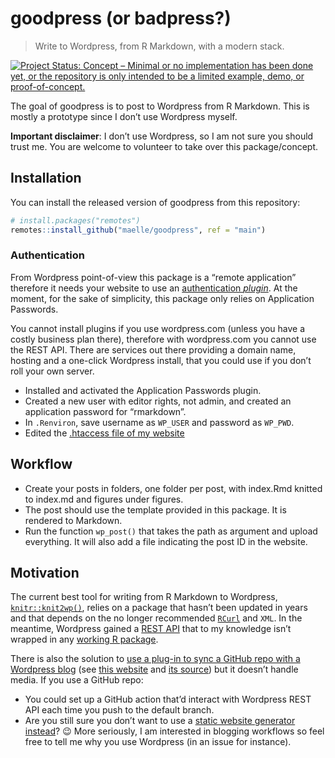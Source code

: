 
<!-- README.md is generated from README.Rmd. Please edit that file -->

# goodpress (or badpress?)

> Write to Wordpress, from R Markdown, with a modern stack.

<!-- badges: start -->

[![Project Status: Concept – Minimal or no implementation has been done
yet, or the repository is only intended to be a limited example, demo,
or
proof-of-concept.](https://www.repostatus.org/badges/latest/concept.svg)](https://www.repostatus.org/#concept)
<!-- badges: end -->

The goal of goodpress is to post to Wordpress from R Markdown. This is
mostly a prototype since I don’t use Wordpress myself.

**Important disclaimer**: I don’t use Wordpress, so I am not sure you
should trust me. You are welcome to volunteer to take over this
package/concept.

## Installation

You can install the released version of goodpress from this repository:

``` r
# install.packages("remotes")
remotes::install_github("maelle/goodpress", ref = "main")
```

### Authentication

From Wordpress point-of-view this package is a “remote application”
therefore it needs your website to use an [authentication
*plugin*](https://developer.wordpress.org/rest-api/using-the-rest-api/authentication/#authentication-plugins).
At the moment, for the sake of simplicity, this package only relies on
Application Passwords.

You cannot install plugins if you use wordpress.com (unless you have a
costly business plan there), therefore with wordpress.com you cannot use
the REST API. There are services out there providing a domain name,
hosting and a one-click Wordpress install, that you could use if you
don’t roll your own server.

  - Installed and activated the Application Passwords plugin.
  - Created a new user with editor rights, not admin, and created an
    application password for “rmarkdown”.
  - In `.Renviron`, save username as `WP_USER` and password as `WP_PWD`.
  - Edited the [.htaccess file of my
    website](https://github.com/georgestephanis/application-passwords/wiki/Basic-Authorization-Header----Missing)

## Workflow

  - Create your posts in folders, one folder per post, with index.Rmd
    knitted to index.md and figures under figures.
  - The post should use the template provided in this package. It is
    rendered to Markdown.
  - Run the function `wp_post()` that takes the path as argument and
    upload everything. It will also add a file indicating the post ID in
    the website.

## Motivation

The current best tool for writing from R Markdown to Wordpress,
[`knitr::knit2wp()`](http://tobiasdienlin.com/2019/03/08/how-to-publish-a-blog-post-on-wordpress-using-rmarkdown/),
relies on a package that hasn’t been updated in years and that depends
on the no longer recommended
[`RCurl`](https://frie.codes/curl-vs-rcurl/) and `XML`. In the meantime,
Wordpress gained a [REST API](https://developer.wordpress.org/rest-api/)
that to my knowledge isn’t wrapped in any [working R
package](https://github.com/jaredlander/wordpressr).

There is also the solution to [use a plug-in to sync a GitHub repo with
a Wordpress blog](https://github.com/mAAdhaTTah/wordpress-github-sync/)
(see [this website](https://abcdr.thinkr.fr/soumettre-un-article/) and
[its source](https://github.com/ThinkR-open/abcdR)) but it doesn’t
handle media. If you use a GitHub repo:

  - You could set up a GitHub action that’d interact with Wordpress REST
    API each time you push to the default branch.
  - Are you still sure you don’t want to use a [static website generator
    instead](https://gohugo.io/tools/migrations/)? :wink: More
    seriously, I am interested in blogging workflows so feel free to
    tell me why you use Wordpress (in an issue for instance).
